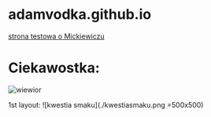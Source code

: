 # adamvodka.github.io

[strona testowa o Mickiewiczu](/test.md)

# Ciekawostka:
![wiewior](https://encrypted-tbn0.gstatic.com/images?q=tbn:ANd9GcSxQSM2HmYgGdexQHUMWx60eIXxxuk7bAeTFw&usqp=CAU)


1st layout:
![kwestia smaku](./kwestiasmaku.png =500x500)
